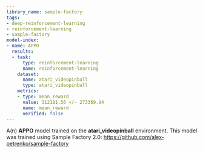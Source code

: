 ```yaml
---
library_name: sample-factory
tags:
- deep-reinforcement-learning
- reinforcement-learning
- sample-factory
model-index:
- name: APPO
  results:
  - task:
      type: reinforcement-learning
      name: reinforcement-learning
    dataset:
      name: atari_videopinball
      type: atari_videopinball
    metrics:
    - type: mean_reward
      value: 312181.56 +/- 273369.94
      name: mean_reward
      verified: false
---
```


A(n) **APPO** model trained on the **atari_videopinball** environment.
This model was trained using Sample Factory 2.0: https://github.com/alex-petrenko/sample-factory
    